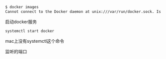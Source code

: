 

```sh
$ docker images
Cannot connect to the Docker daemon at unix:///var/run/docker.sock. Is the docker daemon running
```


启动docker服务

```sh
systemctl start docker
```

mac上没有systemctl这个命令

监听的端口
